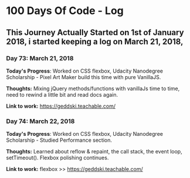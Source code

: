 # 100 Days Of Code - Log

## This Journey Actually Started on 1st of January 2018, i started keeping a log on March 21, 2018,

### Day 73: March 21, 2018 

**Today's Progress**: Worked on CSS flexbox, Udacity Nanodegree Scholarship - Pixel Art Maker build this time with pure VanillaJS.

**Thoughts:** Mixing jQuery methods/functions with vanillaJs time to time, need to rewind a little bit and read docs again.

**Link to work:** https://geddski.teachable.com/


### Day 74: March 22, 2018 

**Today's Progress**: Worked on CSS flexbox, Udacity Nanodegree Scholarship - Studied Performance section. 

**Thoughts:** Learned about reflow & repaint, the call stack, the event loop, setTimeout(). Flexbox polishing continues.

**Link to work:** flexbox >> https://geddski.teachable.com/
